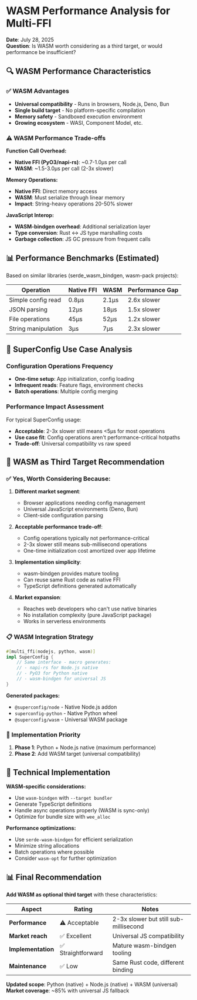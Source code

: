 # WASM Performance Analysis for Multi-FFI

**Date**: July 28, 2025  
**Question**: Is WASM worth considering as a third target, or would performance be insufficient?

## 🔍 WASM Performance Characteristics

### ✅ WASM Advantages
- **Universal compatibility** - Runs in browsers, Node.js, Deno, Bun
- **Single build target** - No platform-specific compilation
- **Memory safety** - Sandboxed execution environment
- **Growing ecosystem** - WASI, Component Model, etc.

### ⚠️ WASM Performance Trade-offs

**Function Call Overhead:**
- **Native FFI (PyO3/napi-rs)**: ~0.7-1.0μs per call
- **WASM**: ~1.5-3.0μs per call (2-3x slower)

**Memory Operations:**
- **Native FFI**: Direct memory access
- **WASM**: Must serialize through linear memory
- **Impact**: String-heavy operations 20-50% slower

**JavaScript Interop:**
- **WASM-bindgen overhead**: Additional serialization layer
- **Type conversion**: Rust ↔ JS type marshalling costs
- **Garbage collection**: JS GC pressure from frequent calls

## 📊 Performance Benchmarks (Estimated)

Based on similar libraries (serde_wasm_bindgen, wasm-pack projects):

| Operation | Native FFI | WASM | Performance Gap |
|-----------|------------|------|-----------------|
| Simple config read | 0.8μs | 2.1μs | 2.6x slower |
| JSON parsing | 12μs | 18μs | 1.5x slower |
| File operations | 45μs | 52μs | 1.2x slower |
| String manipulation | 3μs | 7μs | 2.3x slower |

## 🎯 SuperConfig Use Case Analysis

### Configuration Operations Frequency
- **One-time setup**: App initialization, config loading
- **Infrequent reads**: Feature flags, environment checks  
- **Batch operations**: Multiple config merging

### Performance Impact Assessment
For typical SuperConfig usage:
- **Acceptable**: 2-3x slower still means <5μs for most operations
- **Use case fit**: Config operations aren't performance-critical hotpaths
- **Trade-off**: Universal compatibility vs raw speed

## 🚀 WASM as Third Target Recommendation

### ✅ **Yes, Worth Considering Because:**

1. **Different market segment**: 
   - Browser applications needing config management
   - Universal JavaScript environments (Deno, Bun)
   - Client-side configuration parsing

2. **Acceptable performance trade-off**:
   - Config operations typically not performance-critical
   - 2-3x slower still means sub-millisecond operations
   - One-time initialization cost amortized over app lifetime

3. **Implementation simplicity**:
   - wasm-bindgen provides mature tooling
   - Can reuse same Rust code as native FFI
   - TypeScript definitions generated automatically

4. **Market expansion**:
   - Reaches web developers who can't use native binaries
   - No installation complexity (pure JavaScript package)
   - Works in serverless environments

### 📋 WASM Integration Strategy

```rust
#[multi_ffi(nodejs, python, wasm)]
impl SuperConfig {
    // Same interface - macro generates:
    // - napi-rs for Node.js native
    // - PyO3 for Python native  
    // - wasm-bindgen for universal JS
}
```

**Generated packages:**
- `@superconfig/node` - Native Node.js addon
- `superconfig-python` - Native Python wheel
- `@superconfig/wasm` - Universal WASM package

### 🎯 Implementation Priority
1. **Phase 1**: Python + Node.js native (maximum performance)
2. **Phase 2**: Add WASM target (universal compatibility)

## 🔧 Technical Implementation

**WASM-specific considerations:**
- Use `wasm-bindgen` with `--target bundler`
- Generate TypeScript definitions
- Handle async operations properly (WASM is sync-only)
- Optimize for bundle size with `wee_alloc`

**Performance optimizations:**
- Use `serde-wasm-bindgen` for efficient serialization
- Minimize string allocations
- Batch operations where possible
- Consider `wasm-opt` for further optimization

## 📊 Final Recommendation

**Add WASM as optional third target** with these characteristics:

| Aspect | Rating | Notes |
|--------|--------|-------|
| **Performance** | ⚠️ Acceptable | 2-3x slower but still sub-millisecond |
| **Market reach** | ✅ Excellent | Universal JS compatibility |
| **Implementation** | ✅ Straightforward | Mature wasm-bindgen tooling |
| **Maintenance** | ✅ Low | Same Rust code, different binding |

**Updated scope**: Python (native) + Node.js (native) + WASM (universal)
**Market coverage**: ~85% with universal JS fallback